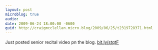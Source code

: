 ```yaml
---
layout: post
microblog: true
audio: 
date: 2009-06-24 18:00:00 -0600
guid: http://craigmcclellan.micro.blog/2009/06/25/t2319728371.html
---
```

Just posted senior recital video pn the blog.  [bit.ly/stqtF](http://bit.ly/stqtF)
